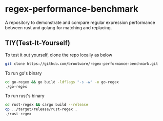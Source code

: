 # regex-performance-benchmark

A repository to demonstrate and compare regular expression performance between rust and golang for matching and replacing.

## TIY(Test-It-Yourself)

To test it out yourself, clone the repo locally as below

```bash
git clone https://github.com/brootware/regex-performance-benchmark.git && cd regex-performance-benchmark
```

To run go's binary

```bash
cd go-regex && go build -ldflags "-s -w" -o go-regex
./go-regex
```

To run rust's binary

```bash
cd rust-regex && cargo build --release
cp ../target/release/rust-regex .
./rust-regex
```
